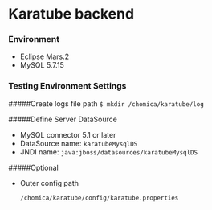 # Karatube backend

### Environment

+ Eclipse Mars.2
+ MySQL 5.7.15

### Testing Environment Settings

#####Create logs file path 
`$ mkdir /chomica/karatube/log`

#####Define Server DataSource
+ MySQL connector 5.1 or later
+ DataSource name: `karatubeMysqlDS`
+ JNDI name: `java:jboss/datasources/karatubeMysqlDS`

#####Optional
+ Outer config path 

	`/chomica/karatube/config/karatube.properties`
